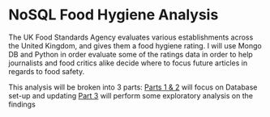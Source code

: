 # NoSQL Food Hygiene Analysis

The UK Food Standards Agency evaluates various establishments across the United Kingdom, and gives them a food hygiene rating. I will use Mongo DB and Python in order evaluate some of the ratings data in order to help journalists and food critics alike decide where to focus future articles in regards to food safety.

This analysis will be broken into 3 parts:
[Parts 1 & 2](NoSQL_setup_starter.ipynb) will focus on  Database set-up and updating 
[Part 3](NoSQL_analysis_starter.ipynb) will perform some exploratory analysis on the findings
